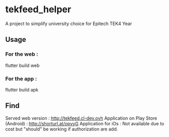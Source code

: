 # tekfeed_helper

A project to simplify university choice for Epitech TEK4 Year

## Usage

### For the web :
flutter build web

### For the app :
flutter build apk

## Find

Served web version : http://tekfeed.cl-dev.ovh
Application on Play Store (Android) : http://shorturl.at/opvyG
Application for iOs : Not available due to cost but "should" be working if authorization are add.
